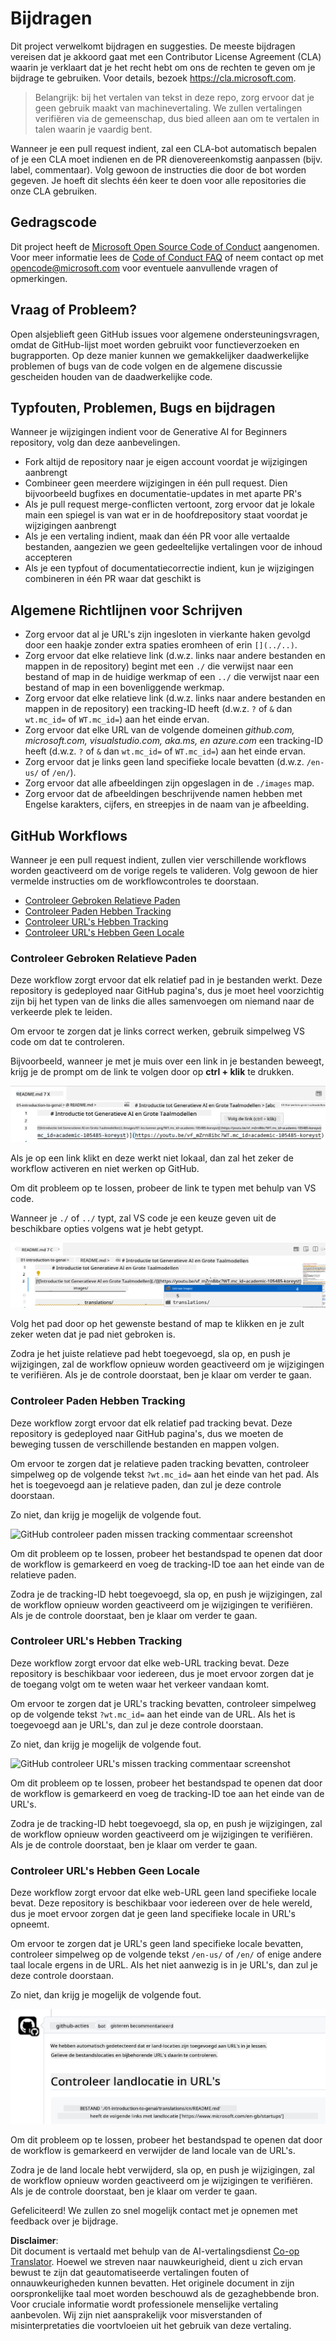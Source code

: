 <!--
CO_OP_TRANSLATOR_METADATA:
{
  "original_hash": "57c41f2af71001a2cff9d8eb797cb843",
  "translation_date": "2025-05-19T11:19:41+00:00",
  "source_file": "CONTRIBUTING.md",
  "language_code": "nl"
}
-->
# Bijdragen

Dit project verwelkomt bijdragen en suggesties. De meeste bijdragen vereisen dat je akkoord gaat met een Contributor License Agreement (CLA) waarin je verklaart dat je het recht hebt om ons de rechten te geven om je bijdrage te gebruiken. Voor details, bezoek <https://cla.microsoft.com>.

> Belangrijk: bij het vertalen van tekst in deze repo, zorg ervoor dat je geen gebruik maakt van machinevertaling. We zullen vertalingen verifiëren via de gemeenschap, dus bied alleen aan om te vertalen in talen waarin je vaardig bent.

Wanneer je een pull request indient, zal een CLA-bot automatisch bepalen of je een CLA moet indienen en de PR dienovereenkomstig aanpassen (bijv. label, commentaar). Volg gewoon de instructies die door de bot worden gegeven. Je hoeft dit slechts één keer te doen voor alle repositories die onze CLA gebruiken.

## Gedragscode

Dit project heeft de [Microsoft Open Source Code of Conduct](https://opensource.microsoft.com/codeofconduct/?WT.mc_id=academic-105485-koreyst) aangenomen. Voor meer informatie lees de [Code of Conduct FAQ](https://opensource.microsoft.com/codeofconduct/faq/?WT.mc_id=academic-105485-koreyst) of neem contact op met [opencode@microsoft.com](mailto:opencode@microsoft.com) voor eventuele aanvullende vragen of opmerkingen.

## Vraag of Probleem?

Open alsjeblieft geen GitHub issues voor algemene ondersteuningsvragen, omdat de GitHub-lijst moet worden gebruikt voor functieverzoeken en bugrapporten. Op deze manier kunnen we gemakkelijker daadwerkelijke problemen of bugs van de code volgen en de algemene discussie gescheiden houden van de daadwerkelijke code.

## Typfouten, Problemen, Bugs en bijdragen

Wanneer je wijzigingen indient voor de Generative AI for Beginners repository, volg dan deze aanbevelingen.

* Fork altijd de repository naar je eigen account voordat je wijzigingen aanbrengt
* Combineer geen meerdere wijzigingen in één pull request. Dien bijvoorbeeld bugfixes en documentatie-updates in met aparte PR's
* Als je pull request merge-conflicten vertoont, zorg ervoor dat je lokale main een spiegel is van wat er in de hoofdrepository staat voordat je wijzigingen aanbrengt
* Als je een vertaling indient, maak dan één PR voor alle vertaalde bestanden, aangezien we geen gedeeltelijke vertalingen voor de inhoud accepteren
* Als je een typfout of documentatiecorrectie indient, kun je wijzigingen combineren in één PR waar dat geschikt is

## Algemene Richtlijnen voor Schrijven

- Zorg ervoor dat al je URL's zijn ingesloten in vierkante haken gevolgd door een haakje zonder extra spaties eromheen of erin `[](../..)`.
- Zorg ervoor dat elke relatieve link (d.w.z. links naar andere bestanden en mappen in de repository) begint met een `./` die verwijst naar een bestand of map in de huidige werkmap of een `../` die verwijst naar een bestand of map in een bovenliggende werkmap.
- Zorg ervoor dat elke relatieve link (d.w.z. links naar andere bestanden en mappen in de repository) een tracking-ID heeft (d.w.z. `?` of `&` dan `wt.mc_id=` of `WT.mc_id=`) aan het einde ervan.
- Zorg ervoor dat elke URL van de volgende domeinen _github.com, microsoft.com, visualstudio.com, aka.ms, en azure.com_ een tracking-ID heeft (d.w.z. `?` of `&` dan `wt.mc_id=` of `WT.mc_id=`) aan het einde ervan.
- Zorg ervoor dat je links geen land specifieke locale bevatten (d.w.z. `/en-us/` of `/en/`).
- Zorg ervoor dat alle afbeeldingen zijn opgeslagen in de `./images` map.
- Zorg ervoor dat de afbeeldingen beschrijvende namen hebben met Engelse karakters, cijfers, en streepjes in de naam van je afbeelding.

## GitHub Workflows

Wanneer je een pull request indient, zullen vier verschillende workflows worden geactiveerd om de vorige regels te valideren. Volg gewoon de hier vermelde instructies om de workflowcontroles te doorstaan.

- [Controleer Gebroken Relatieve Paden](../..)
- [Controleer Paden Hebben Tracking](../..)
- [Controleer URL's Hebben Tracking](../..)
- [Controleer URL's Hebben Geen Locale](../..)

### Controleer Gebroken Relatieve Paden

Deze workflow zorgt ervoor dat elk relatief pad in je bestanden werkt. Deze repository is gedeployed naar GitHub pagina's, dus je moet heel voorzichtig zijn bij het typen van de links die alles samenvoegen om niemand naar de verkeerde plek te leiden.

Om ervoor te zorgen dat je links correct werken, gebruik simpelweg VS code om dat te controleren.

Bijvoorbeeld, wanneer je met je muis over een link in je bestanden beweegt, krijg je de prompt om de link te volgen door op **ctrl + klik** te drukken.

![VS code volg links screenshot](../../translated_images/vscode-follow-link.f8e8fd9192241d8163db78371e22a7a4e032a1ca9219696d7eb3eb103d1b7544.nl.png)

Als je op een link klikt en deze werkt niet lokaal, dan zal het zeker de workflow activeren en niet werken op GitHub.

Om dit probleem op te lossen, probeer de link te typen met behulp van VS code.

Wanneer je `./` of `../` typt, zal VS code je een keuze geven uit de beschikbare opties volgens wat je hebt getypt.

![VS code selecteer relatieve pad screenshot](../../translated_images/vscode-select-relative-path.b2cf754af764c28401e8098dbd372d00e8d2ac89c6b75e59f1450f99cb6a4ede.nl.png)

Volg het pad door op het gewenste bestand of map te klikken en je zult zeker weten dat je pad niet gebroken is.

Zodra je het juiste relatieve pad hebt toegevoegd, sla op, en push je wijzigingen, zal de workflow opnieuw worden geactiveerd om je wijzigingen te verifiëren. Als je de controle doorstaat, ben je klaar om verder te gaan.

### Controleer Paden Hebben Tracking

Deze workflow zorgt ervoor dat elk relatief pad tracking bevat. Deze repository is gedeployed naar GitHub pagina's, dus we moeten de beweging tussen de verschillende bestanden en mappen volgen.

Om ervoor te zorgen dat je relatieve paden tracking bevatten, controleer simpelweg op de volgende tekst `?wt.mc_id=` aan het einde van het pad. Als het is toegevoegd aan je relatieve paden, dan zul je deze controle doorstaan.

Zo niet, dan krijg je mogelijk de volgende fout.

![GitHub controleer paden missen tracking commentaar screenshot](../../translated_images/github-check-paths-missing-tracking-comment.1442630ba6e07efa327f46d27447178ae1c6d3b9960023dee1a69dd50f8a3653.nl.png)

Om dit probleem op te lossen, probeer het bestandspad te openen dat door de workflow is gemarkeerd en voeg de tracking-ID toe aan het einde van de relatieve paden.

Zodra je de tracking-ID hebt toegevoegd, sla op, en push je wijzigingen, zal de workflow opnieuw worden geactiveerd om je wijzigingen te verifiëren. Als je de controle doorstaat, ben je klaar om verder te gaan.

### Controleer URL's Hebben Tracking

Deze workflow zorgt ervoor dat elke web-URL tracking bevat. Deze repository is beschikbaar voor iedereen, dus je moet ervoor zorgen dat je de toegang volgt om te weten waar het verkeer vandaan komt.

Om ervoor te zorgen dat je URL's tracking bevatten, controleer simpelweg op de volgende tekst `?wt.mc_id=` aan het einde van de URL. Als het is toegevoegd aan je URL's, dan zul je deze controle doorstaan.

Zo niet, dan krijg je mogelijk de volgende fout.

![GitHub controleer URL's missen tracking commentaar screenshot](../../translated_images/github-check-urls-missing-tracking-comment.acd262e537606c01187cb5f4d248176839b5f512342ff9b6c367509ec285eebc.nl.png)

Om dit probleem op te lossen, probeer het bestandspad te openen dat door de workflow is gemarkeerd en voeg de tracking-ID toe aan het einde van de URL's.

Zodra je de tracking-ID hebt toegevoegd, sla op, en push je wijzigingen, zal de workflow opnieuw worden geactiveerd om je wijzigingen te verifiëren. Als je de controle doorstaat, ben je klaar om verder te gaan.

### Controleer URL's Hebben Geen Locale

Deze workflow zorgt ervoor dat elke web-URL geen land specifieke locale bevat. Deze repository is beschikbaar voor iedereen over de hele wereld, dus je moet ervoor zorgen dat je geen land specifieke locale in URL's opneemt.

Om ervoor te zorgen dat je URL's geen land specifieke locale bevatten, controleer simpelweg op de volgende tekst `/en-us/` of `/en/` of enige andere taal locale ergens in de URL. Als het niet aanwezig is in je URL's, dan zul je deze controle doorstaan.

Zo niet, dan krijg je mogelijk de volgende fout.

![GitHub controleer land locale commentaar screenshot](../../translated_images/github-check-country-locale-comment.15ae33688215cfe678e813c4dc0bf40d5d9341ee36dc95d6cc0684fa9a204224.nl.png)

Om dit probleem op te lossen, probeer het bestandspad te openen dat door de workflow is gemarkeerd en verwijder de land locale van de URL's.

Zodra je de land locale hebt verwijderd, sla op, en push je wijzigingen, zal de workflow opnieuw worden geactiveerd om je wijzigingen te verifiëren. Als je de controle doorstaat, ben je klaar om verder te gaan.

Gefeliciteerd! We zullen zo snel mogelijk contact met je opnemen met feedback over je bijdrage.

**Disclaimer**:  
Dit document is vertaald met behulp van de AI-vertalingsdienst [Co-op Translator](https://github.com/Azure/co-op-translator). Hoewel we streven naar nauwkeurigheid, dient u zich ervan bewust te zijn dat geautomatiseerde vertalingen fouten of onnauwkeurigheden kunnen bevatten. Het originele document in zijn oorspronkelijke taal moet worden beschouwd als de gezaghebbende bron. Voor cruciale informatie wordt professionele menselijke vertaling aanbevolen. Wij zijn niet aansprakelijk voor misverstanden of misinterpretaties die voortvloeien uit het gebruik van deze vertaling.